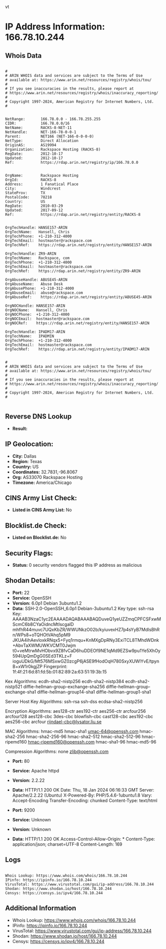 vt
# IP Address Information: 166.78.10.244

## Whois Data
```

#
# ARIN WHOIS data and services are subject to the Terms of Use
# available at: https://www.arin.net/resources/registry/whois/tou/
#
# If you see inaccuracies in the results, please report at
# https://www.arin.net/resources/registry/whois/inaccuracy_reporting/
#
# Copyright 1997-2024, American Registry for Internet Numbers, Ltd.
#


NetRange:       166.78.0.0 - 166.78.255.255
CIDR:           166.78.0.0/16
NetName:        RACKS-8-NET-11
NetHandle:      NET-166-78-0-0-1
Parent:         NET166 (NET-166-0-0-0-0)
NetType:        Direct Allocation
OriginAS:       AS19994
Organization:   Rackspace Hosting (RACKS-8)
RegDate:        2012-10-17
Updated:        2012-10-17
Ref:            https://rdap.arin.net/registry/ip/166.78.0.0


OrgName:        Rackspace Hosting
OrgId:          RACKS-8
Address:        1 Fanatical Place
City:           Windcrest
StateProv:      TX
PostalCode:     78218
Country:        US
RegDate:        2010-03-29
Updated:        2017-09-12
Ref:            https://rdap.arin.net/registry/entity/RACKS-8


OrgTechHandle: HANSE157-ARIN
OrgTechName:   Hansell, Chris 
OrgTechPhone:  +1-210-312-4000 
OrgTechEmail:  hostmaster@rackspace.com
OrgTechRef:    https://rdap.arin.net/registry/entity/HANSE157-ARIN

OrgTechHandle: ZR9-ARIN
OrgTechName:   Rackspace, com 
OrgTechPhone:  +1-210-312-4000 
OrgTechEmail:  hostmaster@rackspace.com
OrgTechRef:    https://rdap.arin.net/registry/entity/ZR9-ARIN

OrgAbuseHandle: ABUSE45-ARIN
OrgAbuseName:   Abuse Desk
OrgAbusePhone:  +1-210-312-4000 
OrgAbuseEmail:  abuse@rackspace.com
OrgAbuseRef:    https://rdap.arin.net/registry/entity/ABUSE45-ARIN

OrgNOCHandle: HANSE157-ARIN
OrgNOCName:   Hansell, Chris 
OrgNOCPhone:  +1-210-312-4000 
OrgNOCEmail:  hostmaster@rackspace.com
OrgNOCRef:    https://rdap.arin.net/registry/entity/HANSE157-ARIN

OrgTechHandle: IPADM17-ARIN
OrgTechName:   IPADMIN
OrgTechPhone:  +1-210-312-4000 
OrgTechEmail:  hostmaster@rackspace.com
OrgTechRef:    https://rdap.arin.net/registry/entity/IPADM17-ARIN


#
# ARIN WHOIS data and services are subject to the Terms of Use
# available at: https://www.arin.net/resources/registry/whois/tou/
#
# If you see inaccuracies in the results, please report at
# https://www.arin.net/resources/registry/whois/inaccuracy_reporting/
#
# Copyright 1997-2024, American Registry for Internet Numbers, Ltd.
#


```
## Reverse DNS Lookup
- **Result:** 

## IP Geolocation:
- **City:** Dallas
- **Region:** Texas
- **Country:** US
- **Coordinates:** 32.7831,-96.8067
- **Org:** AS33070 Rackspace Hosting
- **Timezone:** America/Chicago

## CINS Army List Check:
- **Listed in CINS Army List:** 
No

## Blocklist.de Check:
- **Listed on Blocklist.de:** 
No

## Security Flags:
- **Status:** 0 security vendors flagged this IP address as malicious

## Shodan Details:
- **Port:** 22
- **Service:** OpenSSH
- **Version:** 6.0p1 Debian 3ubuntu1.2
- **Data:** SSH-2.0-OpenSSH_6.0p1 Debian-3ubuntu1.2
Key type: ssh-rsa
Key: AAAAB3NzaC1yc2EAAAADAQABAAABAQDuveQ1yeUZZmqCPFCSFxwMScmC6b8CYaOidncMtIscgalD
mhfhR44muvc7UQxKbZR/WWUNkzO02b/kyiuvexHZ7p4sYyB7MdlsBhRn/WPs8+oTQHOtVAhq5pM9
JKUA4ihAevloxkRNqx5+Fyq1rmqu+KnMXgDpRNy3ExiTCL8TMhdWDnk+AbvTaXWMUWKVCMT0Jwjm
t0+veMtrwMvHObvx9Z8fvCaD6huDDEOf9NE1qMd9EZSw9pu1Ye5XhOy594UpQmDgG0SEd3TKLz+F
ioguUDkG/Mt576MSxwGZ0zcgP6jASE9fHodOqH780SxyXUWlYvE/tpynB+xW1r0kgjZP
Fingerprint: 1f:4f:21:6d:81:fd:5b:01:82:89:2a:63:51:19:3b:15

Kex Algorithms:
	ecdh-sha2-nistp256
	ecdh-sha2-nistp384
	ecdh-sha2-nistp521
	diffie-hellman-group-exchange-sha256
	diffie-hellman-group-exchange-sha1
	diffie-hellman-group14-sha1
	diffie-hellman-group1-sha1

Server Host Key Algorithms:
	ssh-rsa
	ssh-dss
	ecdsa-sha2-nistp256

Encryption Algorithms:
	aes128-ctr
	aes192-ctr
	aes256-ctr
	arcfour256
	arcfour128
	aes128-cbc
	3des-cbc
	blowfish-cbc
	cast128-cbc
	aes192-cbc
	aes256-cbc
	arcfour
	rijndael-cbc@lysator.liu.se

MAC Algorithms:
	hmac-md5
	hmac-sha1
	umac-64@openssh.com
	hmac-sha2-256
	hmac-sha2-256-96
	hmac-sha2-512
	hmac-sha2-512-96
	hmac-ripemd160
	hmac-ripemd160@openssh.com
	hmac-sha1-96
	hmac-md5-96

Compression Algorithms:
	none
	zlib@openssh.com


- **Port:** 80
- **Service:** Apache httpd
- **Version:** 2.2.22
- **Data:** HTTP/1.1 200 OK
Date: Thu, 18 Jan 2024 06:16:33 GMT
Server: Apache/2.2.22 (Ubuntu)
X-Powered-By: PHP/5.4.6-1ubuntu1.8
Vary: Accept-Encoding
Transfer-Encoding: chunked
Content-Type: text/html



- **Port:** 9200
- **Service:** Unknown
- **Version:** Unknown
- **Data:** HTTP/1.1 200 OK
Access-Control-Allow-Origin: *
Content-Type: application/json; charset=UTF-8
Content-Length: 169



## Logs
```

Whois Lookup: https://www.whois.com/whois/166.78.10.244
IPinfo: https://ipinfo.io/166.78.10.244
VirusTotal: https://www.virustotal.com/gui/ip-address/166.78.10.244
Shodan: https://www.shodan.io/host/166.78.10.244
Censys: https://censys.io/ipv4/166.78.10.244

```
## Additional Information
- Whois Lookup: https://www.whois.com/whois/166.78.10.244
- IPinfo: https://ipinfo.io/166.78.10.244
- VirusTotal: https://www.virustotal.com/gui/ip-address/166.78.10.244
- Shodan: https://www.shodan.io/host/166.78.10.244
- Censys: https://censys.io/ipv4/166.78.10.244

